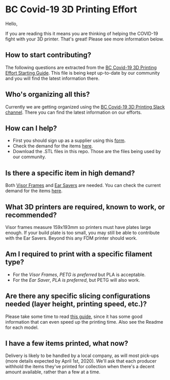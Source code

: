 # BC Covid-19 3D Printing Effort #

Hello,

If you are reading this it means you are thinking of helping the COVID-19 fight with your 3D printer. That's great! Please see more information below.

## How to start contributing? ##

The following questions are extracted from the [BC Covid-19 3D Printing Effort Starting Guide](https://docs.google.com/document/d/1Ttu-DrwoGttRoviB6C2idflY3-9sC5mBmkxYlhFMHls/edit?usp=sharing). This file is being kept up-to-date by our community and you will find the latest information there.

## Who's organizing all this? ##

Currently we are getting organized using the [BC Covid-19 3D Printing Slack channel](https://join.slack.com/t/bccovid-19/shared_invite/zt-cz01ettu-XZs6dWzob92pDKfFyCusag). There you can find the latest information on our efforts.

## How can I help? ##

- First you should sign up as a supplier using this [form](https://sites.google.com/view/gvrd-face-shield-printers/home/headset-printers).
- Check the demand for the items [here](https://sites.google.com/view/gvrd-face-shield-printers/home/total-supply-and-demand?authuser=0).
- Download the .STL files in this repo. Those are the files being used by our community.

## Is there a specific item in high demand? ##

Both [Visor Frames](https://github.com/bccovid-19/printfiles/tree/master/3DV%20Visor%20Frame) and [Ear Savers](https://github.com/bccovid-19/printfiles/tree/master/Ear%20Saver) are needed. You can check the current demand for the items [here](https://sites.google.com/view/gvrd-face-shield-printers/home/total-supply-and-demand?authuser=0).

## What 3D printers are required, known to work, or recommended? ##

Visor frames measure 159x193mm so printers must have plates large enough. If your build plate is too small, you may still be able to contribute with the Ear Savers. Beyond this any FDM printer should work.

## Am I required to print with a specific filament type? ##

- For the *Visor Frames*, *PETG is preferred* but PLA is acceptable.
- For the *Ear Saver*, *PLA is preferred*, but PETG will also work.

## Are there any specific slicing configurations needed (layer height, printing speed, etc.)? ##

Please take some time to read [this guide](https://3dverkstan.se/protective-visor/protective-visor-print-guide/), since it has some good information that can even speed up the printing time. Also see the Readme for each model.

## I have a few items printed, what now? ##

Delivery is likely to be handled by a local company, as will most pick-ups (more details expected by April 1st, 2020). We'll ask that each producer withhold the items they've printed for collection when there's a decent amount available, rather than a few at a time.
